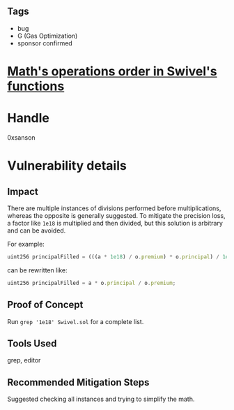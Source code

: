 ## Tags

- bug
- G (Gas Optimization)
- sponsor confirmed

# [Math's operations order in Swivel's functions](https://github.com/code-423n4/2021-09-swivel-findings/issues/162) 

# Handle

0xsanson


# Vulnerability details

## Impact
There are multiple instances of divisions performed before multiplications, whereas the opposite is generally suggested. To mitigate the precision loss, a factor like `1e18` is multiplied and then divided, but this solution is arbitrary and can be avoided.

For example:
```js
uint256 principalFilled = (((a * 1e18) / o.premium) * o.principal) / 1e18;
```

can be rewritten like:
```js
uint256 principalFilled = a * o.principal / o.premium;
```

## Proof of Concept
Run `grep '1e18' Swivel.sol` for a complete list.

## Tools Used
grep, editor

## Recommended Mitigation Steps
Suggested checking all instances and trying to simplify the math.

